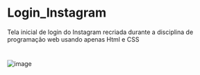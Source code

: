 # Login_Instagram

Tela inicial de login do Instagram recriada durante a disciplina de programação web usando apenas Html e CSS

# 

![image](https://user-images.githubusercontent.com/24685274/113370141-804ed100-9339-11eb-8ba2-3ea1fe17f39b.png)

